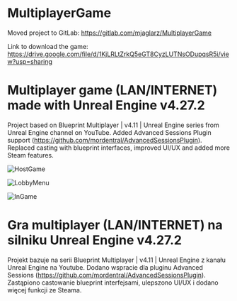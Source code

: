 MultiplayerGame
====================
Moved project to GitLab: https://gitlab.com/mjaglarz/MultiplayerGame

Link to download the game: https://drive.google.com/file/d/1KjLRLtZrkQ5eGT8CyzLUTNsODupqsR5i/view?usp=sharing

# Multiplayer game (LAN/INTERNET) made with Unreal Engine v4.27.2

Project based on Blueprint Multiplayer | v4.11 | Unreal Engine series from Unreal Engine channel on YouTube. Added Advanced Sessions Plugin support (https://github.com/mordentral/AdvancedSessionsPlugin). Replaced casting with blueprint interfaces, improved UI/UX and added more Steam features.

![HostGame](https://user-images.githubusercontent.com/49094709/154168433-f6d4def5-3b1f-47c2-927d-c3b542b5d121.png)

![LobbyMenu](https://user-images.githubusercontent.com/49094709/154169063-d7a6096d-cb77-46ac-b83a-e7e74b99e2cc.png)

![InGame](https://user-images.githubusercontent.com/49094709/154168456-2b549996-47a0-4da9-85d0-13dfe5b711a9.png)

#

# Gra multiplayer (LAN/INTERNET) na silniku Unreal Engine v4.27.2

Projekt bazuje na serii Blueprint Multiplayer | v4.11 | Unreal Engine z kanału Unreal Engine na Youtube. Dodano wspracie dla pluginu Advanced Sessions (https://github.com/mordentral/AdvancedSessionsPlugin). Zastąpiono castowanie blueprint interfejsami, ulepszono UI/UX i dodano więcej funkcji ze Steama.
